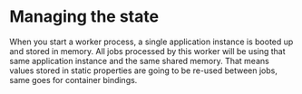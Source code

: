# Managing the state
When you start a worker process, a single application instance is booted up and stored in memory. All jobs processed by this worker will be using that same application instance and the same shared memory. That means values stored in static properties are going to be re-used between jobs, same goes for container bindings.